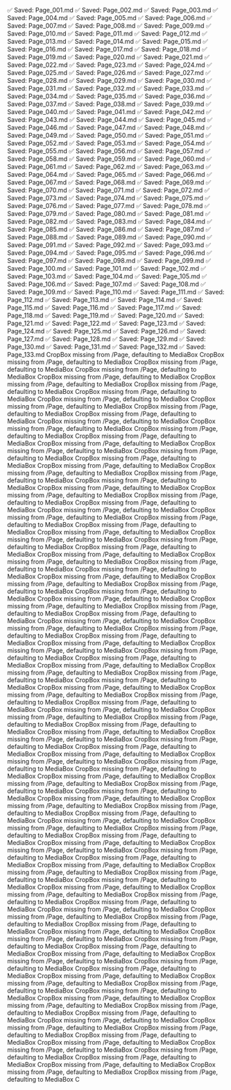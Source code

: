 

✅ Saved: Page_001.md
✅ Saved: Page_002.md
✅ Saved: Page_003.md
✅ Saved: Page_004.md
✅ Saved: Page_005.md
✅ Saved: Page_006.md
✅ Saved: Page_007.md
✅ Saved: Page_008.md
✅ Saved: Page_009.md
✅ Saved: Page_010.md
✅ Saved: Page_011.md
✅ Saved: Page_012.md
✅ Saved: Page_013.md
✅ Saved: Page_014.md
✅ Saved: Page_015.md
✅ Saved: Page_016.md
✅ Saved: Page_017.md
✅ Saved: Page_018.md
✅ Saved: Page_019.md
✅ Saved: Page_020.md
✅ Saved: Page_021.md
✅ Saved: Page_022.md
✅ Saved: Page_023.md
✅ Saved: Page_024.md
✅ Saved: Page_025.md
✅ Saved: Page_026.md
✅ Saved: Page_027.md
✅ Saved: Page_028.md
✅ Saved: Page_029.md
✅ Saved: Page_030.md
✅ Saved: Page_031.md
✅ Saved: Page_032.md
✅ Saved: Page_033.md
✅ Saved: Page_034.md
✅ Saved: Page_035.md
✅ Saved: Page_036.md
✅ Saved: Page_037.md
✅ Saved: Page_038.md
✅ Saved: Page_039.md
✅ Saved: Page_040.md
✅ Saved: Page_041.md
✅ Saved: Page_042.md
✅ Saved: Page_043.md
✅ Saved: Page_044.md
✅ Saved: Page_045.md
✅ Saved: Page_046.md
✅ Saved: Page_047.md
✅ Saved: Page_048.md
✅ Saved: Page_049.md
✅ Saved: Page_050.md
✅ Saved: Page_051.md
✅ Saved: Page_052.md
✅ Saved: Page_053.md
✅ Saved: Page_054.md
✅ Saved: Page_055.md
✅ Saved: Page_056.md
✅ Saved: Page_057.md
✅ Saved: Page_058.md
✅ Saved: Page_059.md
✅ Saved: Page_060.md
✅ Saved: Page_061.md
✅ Saved: Page_062.md
✅ Saved: Page_063.md
✅ Saved: Page_064.md
✅ Saved: Page_065.md
✅ Saved: Page_066.md
✅ Saved: Page_067.md
✅ Saved: Page_068.md
✅ Saved: Page_069.md
✅ Saved: Page_070.md
✅ Saved: Page_071.md
✅ Saved: Page_072.md
✅ Saved: Page_073.md
✅ Saved: Page_074.md
✅ Saved: Page_075.md
✅ Saved: Page_076.md
✅ Saved: Page_077.md
✅ Saved: Page_078.md
✅ Saved: Page_079.md
✅ Saved: Page_080.md
✅ Saved: Page_081.md
✅ Saved: Page_082.md
✅ Saved: Page_083.md
✅ Saved: Page_084.md
✅ Saved: Page_085.md
✅ Saved: Page_086.md
✅ Saved: Page_087.md
✅ Saved: Page_088.md
✅ Saved: Page_089.md
✅ Saved: Page_090.md
✅ Saved: Page_091.md
✅ Saved: Page_092.md
✅ Saved: Page_093.md
✅ Saved: Page_094.md
✅ Saved: Page_095.md
✅ Saved: Page_096.md
✅ Saved: Page_097.md
✅ Saved: Page_098.md
✅ Saved: Page_099.md
✅ Saved: Page_100.md
✅ Saved: Page_101.md
✅ Saved: Page_102.md
✅ Saved: Page_103.md
✅ Saved: Page_104.md
✅ Saved: Page_105.md
✅ Saved: Page_106.md
✅ Saved: Page_107.md
✅ Saved: Page_108.md
✅ Saved: Page_109.md
✅ Saved: Page_110.md
✅ Saved: Page_111.md
✅ Saved: Page_112.md
✅ Saved: Page_113.md
✅ Saved: Page_114.md
✅ Saved: Page_115.md
✅ Saved: Page_116.md
✅ Saved: Page_117.md
✅ Saved: Page_118.md
✅ Saved: Page_119.md
✅ Saved: Page_120.md
✅ Saved: Page_121.md
✅ Saved: Page_122.md
✅ Saved: Page_123.md
✅ Saved: Page_124.md
✅ Saved: Page_125.md
✅ Saved: Page_126.md
✅ Saved: Page_127.md
✅ Saved: Page_128.md
✅ Saved: Page_129.md
✅ Saved: Page_130.md
✅ Saved: Page_131.md
✅ Saved: Page_132.md
✅ Saved: Page_133.md
CropBox missing from /Page, defaulting to MediaBox
CropBox missing from /Page, defaulting to MediaBox
CropBox missing from /Page, defaulting to MediaBox
CropBox missing from /Page, defaulting to MediaBox
CropBox missing from /Page, defaulting to MediaBox
CropBox missing from /Page, defaulting to MediaBox
CropBox missing from /Page, defaulting to MediaBox
CropBox missing from /Page, defaulting to MediaBox
CropBox missing from /Page, defaulting to MediaBox
CropBox missing from /Page, defaulting to MediaBox
CropBox missing from /Page, defaulting to MediaBox
CropBox missing from /Page, defaulting to MediaBox
CropBox missing from /Page, defaulting to MediaBox
CropBox missing from /Page, defaulting to MediaBox
CropBox missing from /Page, defaulting to MediaBox
CropBox missing from /Page, defaulting to MediaBox
CropBox missing from /Page, defaulting to MediaBox
CropBox missing from /Page, defaulting to MediaBox
CropBox missing from /Page, defaulting to MediaBox
CropBox missing from /Page, defaulting to MediaBox
CropBox missing from /Page, defaulting to MediaBox
CropBox missing from /Page, defaulting to MediaBox
CropBox missing from /Page, defaulting to MediaBox
CropBox missing from /Page, defaulting to MediaBox
CropBox missing from /Page, defaulting to MediaBox
CropBox missing from /Page, defaulting to MediaBox
CropBox missing from /Page, defaulting to MediaBox
CropBox missing from /Page, defaulting to MediaBox
CropBox missing from /Page, defaulting to MediaBox
CropBox missing from /Page, defaulting to MediaBox
CropBox missing from /Page, defaulting to MediaBox
CropBox missing from /Page, defaulting to MediaBox
CropBox missing from /Page, defaulting to MediaBox
CropBox missing from /Page, defaulting to MediaBox
CropBox missing from /Page, defaulting to MediaBox
CropBox missing from /Page, defaulting to MediaBox
CropBox missing from /Page, defaulting to MediaBox
CropBox missing from /Page, defaulting to MediaBox
CropBox missing from /Page, defaulting to MediaBox
CropBox missing from /Page, defaulting to MediaBox
CropBox missing from /Page, defaulting to MediaBox
CropBox missing from /Page, defaulting to MediaBox
CropBox missing from /Page, defaulting to MediaBox
CropBox missing from /Page, defaulting to MediaBox
CropBox missing from /Page, defaulting to MediaBox
CropBox missing from /Page, defaulting to MediaBox
CropBox missing from /Page, defaulting to MediaBox
CropBox missing from /Page, defaulting to MediaBox
CropBox missing from /Page, defaulting to MediaBox
CropBox missing from /Page, defaulting to MediaBox
CropBox missing from /Page, defaulting to MediaBox
CropBox missing from /Page, defaulting to MediaBox
CropBox missing from /Page, defaulting to MediaBox
CropBox missing from /Page, defaulting to MediaBox
CropBox missing from /Page, defaulting to MediaBox
CropBox missing from /Page, defaulting to MediaBox
CropBox missing from /Page, defaulting to MediaBox
CropBox missing from /Page, defaulting to MediaBox
CropBox missing from /Page, defaulting to MediaBox
CropBox missing from /Page, defaulting to MediaBox
CropBox missing from /Page, defaulting to MediaBox
CropBox missing from /Page, defaulting to MediaBox
CropBox missing from /Page, defaulting to MediaBox
CropBox missing from /Page, defaulting to MediaBox
CropBox missing from /Page, defaulting to MediaBox
CropBox missing from /Page, defaulting to MediaBox
CropBox missing from /Page, defaulting to MediaBox
CropBox missing from /Page, defaulting to MediaBox
CropBox missing from /Page, defaulting to MediaBox
CropBox missing from /Page, defaulting to MediaBox
CropBox missing from /Page, defaulting to MediaBox
CropBox missing from /Page, defaulting to MediaBox
CropBox missing from /Page, defaulting to MediaBox
CropBox missing from /Page, defaulting to MediaBox
CropBox missing from /Page, defaulting to MediaBox
CropBox missing from /Page, defaulting to MediaBox
CropBox missing from /Page, defaulting to MediaBox
CropBox missing from /Page, defaulting to MediaBox
CropBox missing from /Page, defaulting to MediaBox
CropBox missing from /Page, defaulting to MediaBox
CropBox missing from /Page, defaulting to MediaBox
CropBox missing from /Page, defaulting to MediaBox
CropBox missing from /Page, defaulting to MediaBox
CropBox missing from /Page, defaulting to MediaBox
CropBox missing from /Page, defaulting to MediaBox
CropBox missing from /Page, defaulting to MediaBox
CropBox missing from /Page, defaulting to MediaBox
CropBox missing from /Page, defaulting to MediaBox
CropBox missing from /Page, defaulting to MediaBox
CropBox missing from /Page, defaulting to MediaBox
CropBox missing from /Page, defaulting to MediaBox
CropBox missing from /Page, defaulting to MediaBox
CropBox missing from /Page, defaulting to MediaBox
CropBox missing from /Page, defaulting to MediaBox
CropBox missing from /Page, defaulting to MediaBox
CropBox missing from /Page, defaulting to MediaBox
CropBox missing from /Page, defaulting to MediaBox
CropBox missing from /Page, defaulting to MediaBox
CropBox missing from /Page, defaulting to MediaBox
CropBox missing from /Page, defaulting to MediaBox
CropBox missing from /Page, defaulting to MediaBox
CropBox missing from /Page, defaulting to MediaBox
CropBox missing from /Page, defaulting to MediaBox
CropBox missing from /Page, defaulting to MediaBox
CropBox missing from /Page, defaulting to MediaBox
CropBox missing from /Page, defaulting to MediaBox
CropBox missing from /Page, defaulting to MediaBox
CropBox missing from /Page, defaulting to MediaBox
CropBox missing from /Page, defaulting to MediaBox
CropBox missing from /Page, defaulting to MediaBox
CropBox missing from /Page, defaulting to MediaBox
CropBox missing from /Page, defaulting to MediaBox
CropBox missing from /Page, defaulting to MediaBox
CropBox missing from /Page, defaulting to MediaBox
CropBox missing from /Page, defaulting to MediaBox
CropBox missing from /Page, defaulting to MediaBox
CropBox missing from /Page, defaulting to MediaBox
CropBox missing from /Page, defaulting to MediaBox
CropBox missing from /Page, defaulting to MediaBox
CropBox missing from /Page, defaulting to MediaBox
CropBox missing from /Page, defaulting to MediaBox
CropBox missing from /Page, defaulting to MediaBox
CropBox missing from /Page, defaulting to MediaBox
CropBox missing from /Page, defaulting to MediaBox
CropBox missing from /Page, defaulting to MediaBox
CropBox missing from /Page, defaulting to MediaBox
CropBox missing from /Page, defaulting to MediaBox
CropBox missing from /Page, defaulting to MediaBox
CropBox missing from /Page, defaulting to MediaBox
CropBox missing from /Page, defaulting to MediaBox
CropBox missing from /Page, defaulting to MediaBox
C